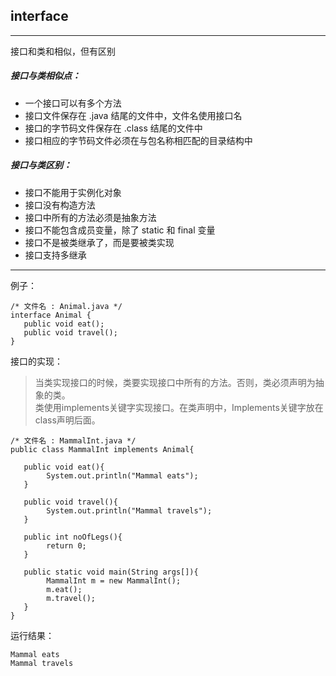 ## interface
*****
接口和类和相似，但有区别
##### 接口与类相似点：
* 一个接口可以有多个方法
* 接口文件保存在 .java 结尾的文件中，文件名使用接口名
* 接口的字节码文件保存在 .class 结尾的文件中
* 接口相应的字节码文件必须在与包名称相匹配的目录结构中

##### 接口与类区别：
- 接口不能用于实例化对象
- 接口没有构造方法
- 接口中所有的方法必须是抽象方法
- 接口不能包含成员变量，除了 static 和 final 变量
- 接口不是被类继承了，而是要被类实现
- 接口支持多继承

************
例子：

    /* 文件名 : Animal.java */
    interface Animal {
       public void eat();
       public void travel();
    }

接口的实现：  
> 当类实现接口的时候，类要实现接口中所有的方法。否则，类必须声明为抽象的类。  
> 类使用implements关键字实现接口。在类声明中，Implements关键字放在class声明后面。

    /* 文件名 : MammalInt.java */
    public class MammalInt implements Animal{
     
       public void eat(){
      		System.out.println("Mammal eats");
       }
     
       public void travel(){
      		System.out.println("Mammal travels");
       } 
     
       public int noOfLegs(){
      		return 0;
       }
     
       public static void main(String args[]){
      		MammalInt m = new MammalInt();
      		m.eat();
      		m.travel();
       }
    }

运行结果：

    Mammal eats
    Mammal travels
    
